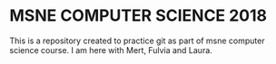# MSNE COMPUTER SCIENCE 2018
This is a repository created to practice git as part of msne computer science course. I am here with Mert, Fulvia and Laura.
